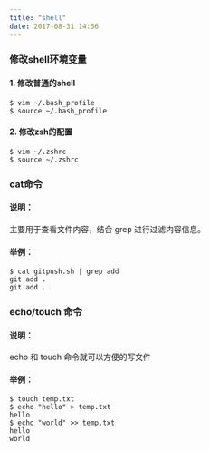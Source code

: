 ```yaml
---
title: "shell"
date: 2017-08-31 14:56
---
```


### 修改shell环境变量
#### 1. 修改普通的shell
```
$ vim ~/.bash_profile
$ source ~/.bash_profile
```
#### 2. 修改zsh的配置
```
$ vim ~/.zshrc
$ source ~/.zshrc
```

### cat命令
#### 说明：
主要用于查看文件内容，结合 grep 进行过滤内容信息。
#### 举例：
```
$ cat gitpush.sh | grep add
git add .
git add .
```

### echo/touch 命令
#### 说明：
echo 和 touch 命令就可以方便的写文件
#### 举例：
```
$ touch temp.txt
$ echo "hello" > temp.txt
hello
$ echo "world" >> temp.txt
hello
world
```